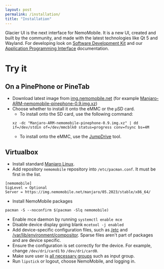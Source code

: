 ```yaml
---
layout: post
permalink: /installation/
title: "Installation"
---
```


Glacier UI is the next interface for NemoMobile.
It is a new UI, created and built by the community, and made with the latest technologies like Qt 5 and Wayland.
For developing look on [Software Development Kit](/sdk/) and our [Application Programming Interface](/qtquickcontrols-nemo/) documentation.

# Try it

## On a PinePhone or PineTab

* Download latest image from [img.nemomobile.net](https://img.nemomobile.net/) (for example [Manjaro-ARM-nemomobile-pinephone-0.9.img.xz](https://img.nemomobile.net/2022.05/Manjaro-ARM-nemomobile-pinephone-0.9.img.xz))
* Choose whether to install it onto the eMMC or the &micro;SD card.
  *  To install onto the SD card, use the following command:
  ```
  xz -dc "Manjaro-ARM-nemomobile-pinephone-0.9.img.xz" | dd if=/dev/stdin of=/dev/mmcblk0 status=progress conv=fsync bs=4M
  ```
  * To install onto the eMMC, use the [JumpDrive](https://github.com/dreemurrs-embedded/Jumpdrive) tool.


## Virtualbox

* Install standard [Manjaro Linux](https://manjaro.org/).
* Add repository `nemomobile` repository into `/etc/pacman.conf`. It must be first in the list.
```
[nemomobile]
SigLevel = Optional
Server = https://img.nemomobile.net/manjaro/05.2023/stable/x86_64/
```

* Install NemoMobile packages
```
pacman -S --noconfirm $(pacman -Slq nemomobile)
```

* Enable mce daemon by running `systemctl enable mce`
* Disable device display going blank `mcetool -j enabled`
* Add device-specific configuration files, such as [/etc](https://github.com/neochapay/nemo-device-dont_be_evil/blob/master/sparse/etc/eglfs-config.json) and [/var/lib/environment/compositor](https://github.com/neochapay/nemo-device-dont_be_evil/blob/master/sparse/var/lib/environment/compositor/dont_be_evil.conf). Sparse files aren't part of packages and are device specific.
* Ensure the configuration is set correctly for the device. For example, change `/dev/dri/card1` to `/dev/dri/card0`.
* Make sure user is [all necessary groups](https://gitlab.manjaro.org/manjaro-arm/applications/manjaro-arm-tools/-/blob/5619ab3a02a63147596234cc323226a6dab8669f/lib/functions.sh#L456) such as input group.
* Run `lipstick` or logout, choose NemoMobile, and logging in.
